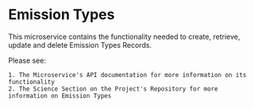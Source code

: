 # Emission Types

This microservice contains the functionality needed to create, retrieve, update and delete 
Emission Types Records.

Please see:

    1. The Microservice's API documentation for more information on its functionality
    2. The Science Section on the Project's Repository for more information on Emission Types